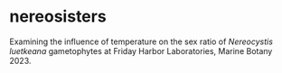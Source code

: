 # nereosisters
Examining the influence of temperature on the sex ratio of *Nereocystis luetkeana* gametophytes at Friday Harbor Laboratories, Marine Botany 2023.
